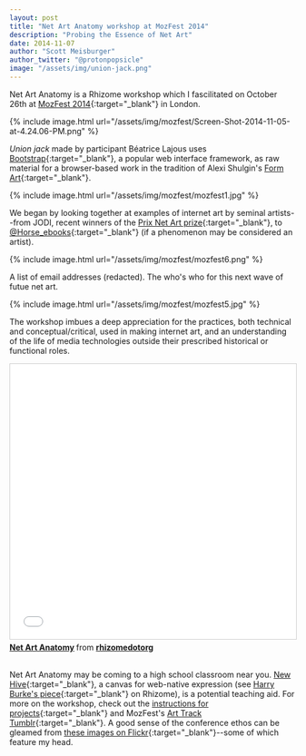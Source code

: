 ```yaml
---
layout: post
title: "Net Art Anatomy workshop at MozFest 2014"
description: "Probing the Essence of Net Art"
date: 2014-11-07
author: "Scott Meisburger"
author_twitter: "@protonpopsicle"
image: "/assets/img/union-jack.png"
---
```


<span class="underline">Net Art Anatomy</span> is a Rhizome workshop which I fascilitated on October 26th at [MozFest 2014](http://2014.mozillafestival.org/){:target="_blank"} in London.

{% include image.html url="/assets/img/mozfest/Screen-Shot-2014-11-05-at-4.24.06-PM.png" %}

 _Union jack_ made by participant Béatrice Lajous uses [Bootstrap](http://getbootstrap.com/){:target="_blank"}, a popular web interface framework, as raw material for a browser-based work in the tradition of Alexi Shulgin's [Form Art](http://www.c3.hu/collection/form/){:target="_blank"}.

<!--more-->

{% include image.html url="/assets/img/mozfest/mozfest1.jpg" %}

We began by looking together at examples of internet art by seminal artists--from JODI, recent winners of the [Prix Net Art prize](http://prixnetart.org/){:target="_blank"}, to [@Horse_ebooks](https://twitter.com/Horse_ebooks){:target="_blank"} (if a phenomenon may be considered an artist).

{% include image.html url="/assets/img/mozfest/mozfest6.png" %}

A list of email addresses (redacted). The who's who for this next wave of futue net art.

{% include image.html url="/assets/img/mozfest/mozfest5.jpg" %}

The workshop imbues a deep appreciation for the practices, both technical and conceptual/critical, used in making internet art, and an understanding of the life of media technologies outside their prescribed historical or functional roles.

<iframe src="//www.slideshare.net/slideshow/embed_code/40978339" width="595" height="485" frameborder="0" marginwidth="0" marginheight="0" scrolling="no" style="border:1px solid #CCC; border-width:1px; margin-bottom:5px; max-width: 100%;" allowfullscreen> </iframe> <div style="margin-bottom:5px"> <strong> <a href="//www.slideshare.net/rhizomedotorg/net-art-anatomy-by-rhizome" title="Net Art Anatomy" target="_blank">Net Art Anatomy</a> </strong> from <strong><a href="//www.slideshare.net/rhizomedotorg" target="_blank">rhizomedotorg</a></strong> </div>

<br><span class="underline">Net Art Anatomy</span> may be coming to a high school classroom near you. [New Hive](http://newhive.com/){:target="_blank"}, a canvas for web-native expression (see [Harry Burke's piece](http://rhizome.org/editorial/2014/aug/26/new-hive/){:target="_blank"} on Rhizome), is a potential teaching aid. For more on the workshop, check out the [instructions for projects](http://labs.rhizome.org/net-art-anatomy){:target="_blank"} and MozFest's [Art Track Tumblr](http://mozfestartoftheweb.tumblr.com/){:target="_blank"}. A good sense of the conference ethos can be gleamed from [these images on Flickr](https://secure.flickr.com/photos/neon_lobster/sets/72157648629817189/){:target="_blank"}--some of which feature my head.
